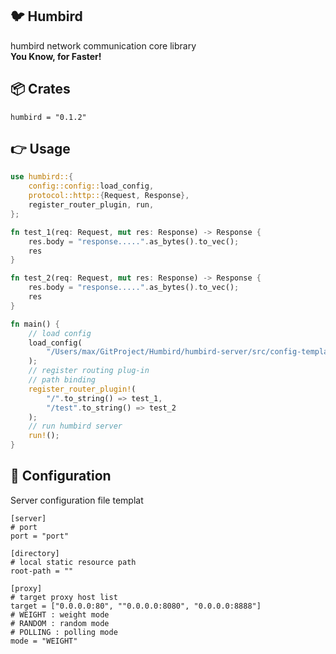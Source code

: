 ## 🐦 Humbird
humbird network communication core library  
**You Know, for Faster!**
## 📦 Crates
```
humbird = "0.1.2"
```
## 👉 Usage
```rust
use humbird::{
    config::config::load_config,
    protocol::http::{Request, Response},
    register_router_plugin, run,
};

fn test_1(req: Request, mut res: Response) -> Response {
    res.body = "response.....".as_bytes().to_vec();
    res
}

fn test_2(req: Request, mut res: Response) -> Response {
    res.body = "response.....".as_bytes().to_vec();
    res
}

fn main() {
    // load config
    load_config(
        "/Users/max/GitProject/Humbird/humbird-server/src/config-template.toml".to_string(),
    );
    // register routing plug-in
    // path binding
    register_router_plugin!(
        "/".to_string() => test_1,
        "/test".to_string() => test_2
    );
    // run humbird server
    run!();
}
```
## 📃 Configuration
Server configuration file templat
```
[server]
# port
port = "port"

[directory]
# local static resource path
root-path = ""

[proxy]
# target proxy host list
target = ["0.0.0.0:80", ""0.0.0.0:8080", "0.0.0.0:8888"]
# WEIGHT : weight mode
# RANDOM : random mode
# POLLING : polling mode
mode = "WEIGHT"
```
